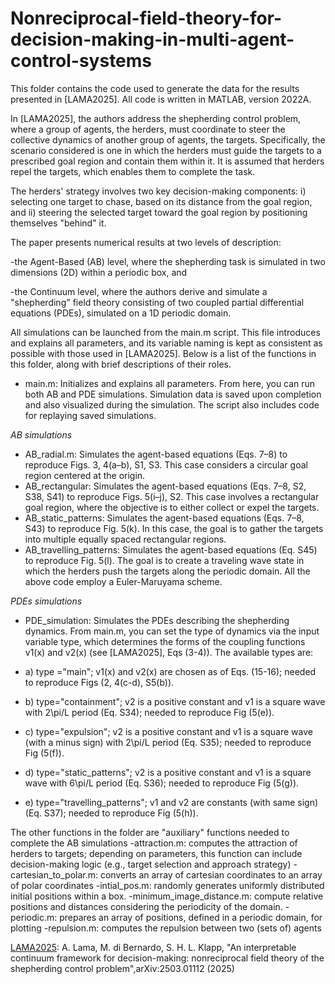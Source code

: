 # Nonreciprocal-field-theory-for-decision-making-in-multi-agent-control-systems

This folder contains the code used to generate the data for the results presented in [LAMA2025]. All code is written in MATLAB, version 2022A.

In [LAMA2025], the authors address the shepherding control problem, where a group of agents, the herders, must coordinate to steer the collective dynamics of another group of agents, the targets. Specifically, the scenario considered is one in which the herders must guide the targets to a prescribed goal region and contain them within it. It is assumed that herders repel the targets, which enables them to complete the task.

The herders' strategy involves two key decision-making components:
i) selecting one target to chase, based on its distance from the goal region, and
ii) steering the selected target toward the goal region by positioning themselves "behind" it.


The paper presents numerical results at two levels of description:

-the Agent-Based (AB) level, where the shepherding task is simulated in two dimensions (2D) within a periodic box, and

-the Continuum level, where the authors derive and simulate a "shepherding" field theory consisting of two coupled partial differential equations (PDEs), simulated on a 1D periodic domain.

All simulations can be launched from the main.m script. This file introduces and explains all parameters, and its variable naming is kept as consistent as possible with those used in [LAMA2025].
Below is a list of the functions in this folder, along with brief descriptions of their roles.

- main.m: Initializes and explains all parameters. From here, you can run both AB and PDE simulations. Simulation data is saved upon completion and also visualized during the simulation. The script also includes code for replaying saved simulations.

*AB simulations*
- AB_radial.m:      Simulates the agent-based equations (Eqs. 7–8) to reproduce Figs. 3, 4(a–b), S1, S3. This case considers a circular goal region centered at the origin.
- AB_rectangular:   Simulates the agent-based equations (Eqs. 7–8, S2, S38, S41) to reproduce Figs. 5(i–j), S2. This case involves a rectangular goal region, where the objective is to either collect or expel the targets.
- AB_static_patterns: Simulates the agent-based equations (Eqs. 7–8, S43) to reproduce Fig. 5(k). In this case, the goal is to gather the targets into multiple equally spaced rectangular regions.
- AB_travelling_patterns: Simulates the agent-based equations (Eq. S45) to reproduce Fig. 5(l). The goal is to create a traveling wave state in which the herders push the targets along the periodic domain.
All the above code employ a Euler-Maruyama scheme.

*PDEs simulations*
- PDE_simulation:  Simulates the PDEs describing the shepherding dynamics. From main.m, you can set the type of dynamics via the input variable type, which determines the forms of the coupling functions v1(x) and v2(x) (see [LAMA2025], Eqs (3-4)). The available types are:
  
- a) type ="main"; v1(x) and v2(x) are chosen as of Eqs. (15-16); needed to reproduce Figs (2, 4(c-d), S5(b)).
- b) type="containment"; v2 is a positive constant and v1 is a square wave with  2\pi/L period (Eq. S34); needed to reproduce Fig (5(e)).
- c) type="expulsion"; v2 is a positive constant and v1 is a square wave (with a minus sign) with  2\pi/L period (Eq. S35); needed to reproduce Fig (5(f)).
- d) type="static_patterns"; v2 is a positive constant and v1 is a square wave with  6\pi/L period (Eq. S36); needed to reproduce Fig (5(g)).
- e) type="travelling_patterns"; v1 and v2 are constants (with same sign) (Eq. S37); needed to reproduce Fig (5(h)).

The other functions in the folder are "auxiliary" functions needed to complete the AB simulations
-attraction.m: computes the attraction of herders to targets; depending on parameters, this function can include decision-making logic (e.g., target selection and approach strategy)
-cartesian_to_polar.m: converts an array of cartesian coordinates to an array of polar coordinates
-intial_pos.m: randomly generates uniformly distributed initial positions within a box.
-minimum_image_distance.m: compute relative positions and distances considering the periodicity of the domain.
-periodic.m: prepares an array of positions, defined in a periodic domain, for plotting
-repulsion.m: computes the repulsion between two (sets of) agents

[LAMA2025](https://arxiv.org/abs/2503.01112): A. Lama, M. di Bernardo, S. H. L. Klapp, "An interpretable continuum framework for decision-making: nonreciprocal field theory of the shepherding control problem",arXiv:2503.01112
 (2025)
